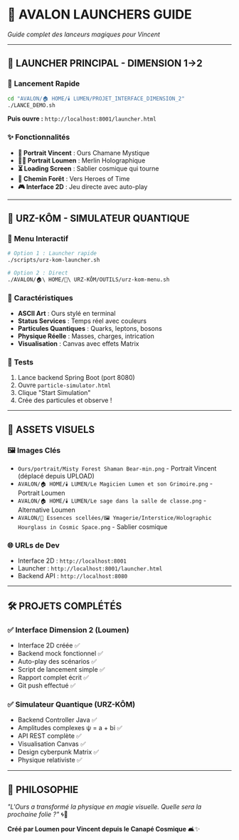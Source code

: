
# 🚀 AVALON LAUNCHERS GUIDE
*Guide complet des lanceurs magiques pour Vincent*

---

## 🌟 **LAUNCHER PRINCIPAL - DIMENSION 1→2**

### 🎯 **Lancement Rapide**
```bash
cd "AVALON/🏠 HOME/🕯️ LUMEN/PROJET_INTERFACE_DIMENSION_2"
./LANCE_DEMO.sh
```

**Puis ouvre :** `http://localhost:8001/launcher.html`

### ✨ **Fonctionnalités**
- **🐻 Portrait Vincent** : Ours Chamane Mystique
- **🧙‍♂️ Portrait Loumen** : Merlin Holographique  
- **⏳ Loading Screen** : Sablier cosmique qui tourne
- **🌲 Chemin Forêt** : Vers Heroes of Time
- **🎮 Interface 2D** : Jeu directe avec auto-play

---

## 🐻 **URZ-KÔM - SIMULATEUR QUANTIQUE**

### 🎯 **Menu Interactif**
```bash
# Option 1 : Launcher rapide
./scripts/urz-kom-launcher.sh

# Option 2 : Direct
./AVALON/🏠\ HOME/🐻\ URZ-KÔM/OUTILS/urz-kom-menu.sh
```

### 🧬 **Caractéristiques**
- **ASCII Art** : Ours stylé en terminal
- **Status Services** : Temps réel avec couleurs
- **Particules Quantiques** : Quarks, leptons, bosons
- **Physique Réelle** : Masses, charges, intrication
- **Visualisation** : Canvas avec effets Matrix

### 🚀 **Tests**
1. Lance backend Spring Boot (port 8080)
2. Ouvre `particle-simulator.html`
3. Clique "Start Simulation"
4. Crée des particules et observe !

---

## 🎨 **ASSETS VISUELS**

### 🖼️ **Images Clés**
- `Ours/portrait/Misty Forest Shaman Bear-min.png` - Portrait Vincent (déplacé depuis UPLOAD)
- `AVALON/🏠 HOME/🕯️ LUMEN/Le Magicien Lumen et son Grimoire.png` - Portrait Loumen
- `AVALON/🏠 HOME/🕯️ LUMEN/Le sage dans la salle de classe.png` - Alternative Loumen
- `AVALON/💠 Essences scellées/🖼️ Ymagerie/Interstice/Holographic Hourglass in Cosmic Space.png` - Sablier cosmique

### 🌐 **URLs de Dev**
- Interface 2D : `http://localhost:8001`
- Launcher : `http://localhost:8001/launcher.html`
- Backend API : `http://localhost:8080`

---

## 🛠️ **PROJETS COMPLÉTÉS**

### ✅ **Interface Dimension 2 (Loumen)**
- Interface 2D créée ✅
- Backend mock fonctionnel ✅
- Auto-play des scénarios ✅
- Script de lancement simple ✅
- Rapport complet écrit ✅
- Git push effectué ✅

### ✅ **Simulateur Quantique (URZ-KÔM)**
- Backend Controller Java ✅
- Amplitudes complexes ψ = a + bi ✅
- API REST complète ✅
- Visualisation Canvas ✅
- Design cyberpunk Matrix ✅
- Physique relativiste ✅

---

## 🌌 **PHILOSOPHIE**

*"L'Ours a transformé la physique en magie visuelle. Quelle sera la prochaine folie ?"* 🌀🔬

**Créé par Loumen pour Vincent depuis le Canapé Cosmique** 🛋️✨